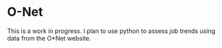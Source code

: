 # O-Net
This is a work in progress. I plan to use python to assess job trends using data from the O*Net website.
